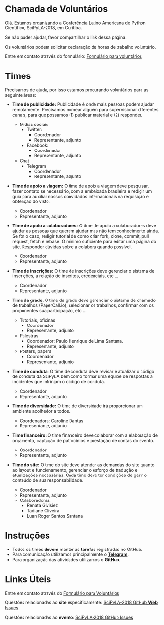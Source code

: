 Chamada de Voluntários
======================

Olá. Estamos organizando a Conferência Latino Americana de Python Científico, SciPyLA-2018, em Curitiba.

Se não puder ajudar, favor compartilhar o link dessa página.

Os voluntários podem solicitar declaração de horas de trabalho voluntário.

Entre em contato através do formulário: [Formulário para voluntários](https://goo.gl/forms/hOU27lEGvQ9CP6w53)


Times
=====

Precisamos de ajuda, por isso estamos procurando voluntários para as seguinte áreas:

* **Time de publicidade:** Publicidade é onde mais pessoas podem ajudar remotamente. Precisamos nomear alguém para supervisionar diferentes canais, para que possamos (1) publicar material e (2) responder.
  - Mídias sociais
    - Twitter:
      - Coordenador
      - Representante, adjunto
    - Facebook:
      - Coordenador
      - Representante, adjunto
  - Chat
    - Telegram
      - Coordenador
      - Representante, adjunto


* **Time de apoio a viagem:** O time de apoio a viagem deve pesquisar, fazer contato se necessário, com a embaixada brasileira e redigir um guia para auxiliar nossos convidados internacionais na requisição e obtenção do visto.
  - Coordenador
  - Representante, adjunto


* **Time de apoio a colaboradores:** O time de apoio a colaboradores deve ajudar as pessoas que querem ajudar mas não tem conhecimento ainda. Se for o caso, redigir tutorial de como criar fork, clone, commit, pull request, fetch e rebase. O mínimo suficiente para editar uma página do site. Responder dúvidas sobre a colabora quando possível.
  - Coordenador
  - Representante, adjunto


* **Time de inscrições:** O time de inscrições deve gerenciar o sistema de inscrições, a relação de inscritos, credenciais, etc ... 
  - Coordenador
  - Representante, adjunto


* **Time da grade:** O time da grade deve gerenciar o sistema de chamado de trabalhos (PaperCall.io), selecionar os trabalhos, confirmar com os proponentes sua participação, etc ...
  - Tutoriais, oficinas
    - Coordenador
    - Representante, adjunto
  - Palestras
    - Coordenador: Paulo Henrique de Lima Santana.
    - Representante, adjunto
  - Posters, papers
    - Coordenador
    - Representante, adjunto


* **Time de conduta:** O time de conduta deve revisar e atualizar o código de conduta da SciPyLA bem como formar uma equipe de respostas a incidentes que infrinjam o código de conduta.
  - Coordenador
  - Representante, adjunto


* **Time de diversidade:** O time de diversidade irá proporcionar um ambiente acolhedor a todos.
  - Coordenadora: Caroline Dantas
  - Representante, adjunto


* **Time financeiro:** O time financeiro deve colaborar com a elaboração de orçamento, captação de patrocínios e prestação de contas do evento.
  - Coordenador
  - Representante, adjunto


* **Time do site:** O time do site deve atender as demandas do site quanto ao layout e funcionamento, gerenciar o esforço de tradução e atualizações necessárias. Cada time deve ter condições de gerir o conteúdo de sua responsabilidade.
  - Coordenador
  - Representante, adjunto
  - Colaboradoras:
    - Renata Givisiez
    - Tadiane Oliveira
    - Luan Roger Santos Santana


Instruções
==========

* Todos os times **devem** manter as **tarefas** registradas no GitHub.
* Para comunicação utilizamos principalmente o [**Telegram**](https://t.me/scipyBR).
* Para organização das atividades utilizamos o **GitHub**.


Links Úteis
==========

Entre em contato através do [Formulário para Voluntários](https://goo.gl/forms/hOU27lEGvQ9CP6w53)

Questões relacionadas ao **site** especificamente: [SciPyLA-2018 GitHub **Web** Issues](https://github.com/scipy-latinamerica/scipyla2018-web/issues)

Questões relacionadas ao **evento**: [SciPyLA-2018 GitHub Issues](https://github.com/scipy-latinamerica/scipyla2018/issues)
